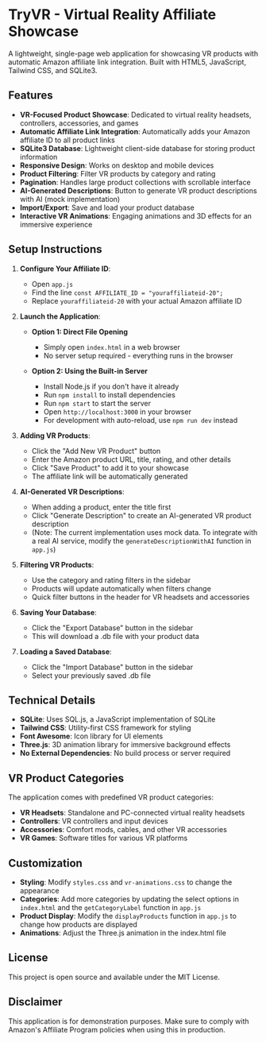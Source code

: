 # TryVR - Virtual Reality Affiliate Showcase

A lightweight, single-page web application for showcasing VR products with automatic Amazon affiliate link integration. Built with HTML5, JavaScript, Tailwind CSS, and SQLite3.

## Features

- **VR-Focused Product Showcase**: Dedicated to virtual reality headsets, controllers, accessories, and games
- **Automatic Affiliate Link Integration**: Automatically adds your Amazon affiliate ID to all product links
- **SQLite3 Database**: Lightweight client-side database for storing product information
- **Responsive Design**: Works on desktop and mobile devices
- **Product Filtering**: Filter VR products by category and rating
- **Pagination**: Handles large product collections with scrollable interface
- **AI-Generated Descriptions**: Button to generate VR product descriptions with AI (mock implementation)
- **Import/Export**: Save and load your product database
- **Interactive VR Animations**: Engaging animations and 3D effects for an immersive experience

## Setup Instructions

1. **Configure Your Affiliate ID**:
   - Open `app.js`
   - Find the line `const AFFILIATE_ID = "youraffiliateid-20";`
   - Replace `youraffiliateid-20` with your actual Amazon affiliate ID

2. **Launch the Application**:
   - **Option 1: Direct File Opening**
     - Simply open `index.html` in a web browser
     - No server setup required - everything runs in the browser
   
   - **Option 2: Using the Built-in Server**
     - Install Node.js if you don't have it already
     - Run `npm install` to install dependencies
     - Run `npm start` to start the server
     - Open `http://localhost:3000` in your browser
     - For development with auto-reload, use `npm run dev` instead

3. **Adding VR Products**:
   - Click the "Add New VR Product" button
   - Enter the Amazon product URL, title, rating, and other details
   - Click "Save Product" to add it to your showcase
   - The affiliate link will be automatically generated

4. **AI-Generated VR Descriptions**:
   - When adding a product, enter the title first
   - Click "Generate Description" to create an AI-generated VR product description
   - (Note: The current implementation uses mock data. To integrate with a real AI service, modify the `generateDescriptionWithAI` function in `app.js`)

5. **Filtering VR Products**:
   - Use the category and rating filters in the sidebar
   - Products will update automatically when filters change
   - Quick filter buttons in the header for VR headsets and accessories

6. **Saving Your Database**:
   - Click the "Export Database" button in the sidebar
   - This will download a .db file with your product data

7. **Loading a Saved Database**:
   - Click the "Import Database" button in the sidebar
   - Select your previously saved .db file

## Technical Details

- **SQLite**: Uses SQL.js, a JavaScript implementation of SQLite
- **Tailwind CSS**: Utility-first CSS framework for styling
- **Font Awesome**: Icon library for UI elements
- **Three.js**: 3D animation library for immersive background effects
- **No External Dependencies**: No build process or server required

## VR Product Categories

The application comes with predefined VR product categories:

- **VR Headsets**: Standalone and PC-connected virtual reality headsets
- **Controllers**: VR controllers and input devices
- **Accessories**: Comfort mods, cables, and other VR accessories
- **VR Games**: Software titles for various VR platforms

## Customization

- **Styling**: Modify `styles.css` and `vr-animations.css` to change the appearance
- **Categories**: Add more categories by updating the select options in `index.html` and the `getCategoryLabel` function in `app.js`
- **Product Display**: Modify the `displayProducts` function in `app.js` to change how products are displayed
- **Animations**: Adjust the Three.js animation in the index.html file

## License

This project is open source and available under the MIT License.

## Disclaimer

This application is for demonstration purposes. Make sure to comply with Amazon's Affiliate Program policies when using this in production. 